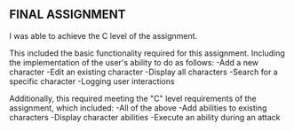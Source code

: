 FINAL ASSIGNMENT
----------------

I was able to achieve the C level of the assignment.

This included the basic functionality required for this assignment. Including the implementation of the user's ability to do as follows:
-Add a new character
-Edit an existing character
-Display all characters
-Search for a specific character
-Logging user interactions

Additionally, this required meeting the "C" level requirements of the assignment, which included:
-All of the above
-Add abilities to existing characters
-Display character abilities
-Execute an ability during an attack